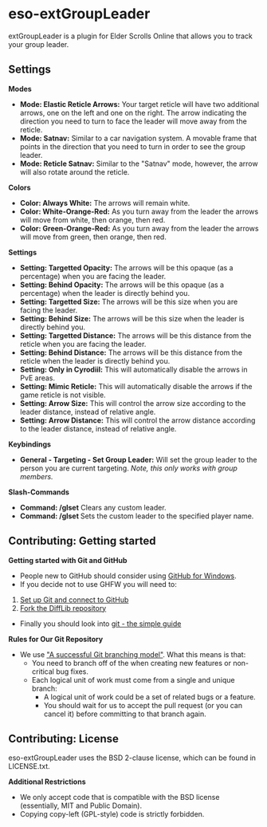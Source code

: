 eso-extGroupLeader
==================

extGroupLeader is a plugin for Elder Scrolls Online that allows you to track your group leader.

Settings
--------

**Modes**

 * **Mode: Elastic Reticle Arrows:** Your target reticle will have two additional arrows, one on the left and one on the right. The arrow indicating the direction you need to turn to face the leader will move away from the reticle.
 * **Mode: Satnav:** Similar to a car navigation system. A movable frame that points in the direction that you need to turn in order to see the group leader.
 * **Mode: Reticle Satnav:** Similar to the "Satnav" mode, however, the arrow will also rotate around the reticle.

**Colors**

 * **Color: Always White:** The arrows will remain white.
 * **Color: White-Orange-Red:** As you turn away from the leader the arrows will move from white, then orange, then red.
 * **Color: Green-Orange-Red:** As you turn away from the leader the arrows will move from green, then orange, then red.

**Settings**

 * **Setting: Targetted Opacity:** The arrows will be this opaque (as a percentage) when you are facing the leader.
 * **Setting: Behind Opacity:** The arrows will be this opaque (as a percentage) when the leader is directly behind you.
 * **Setting: Targetted Size:** The arrows will be this size when you are facing the leader.
 * **Setting: Behind Size:** The arrows will be this size when the leader is directly behind you.
 * **Setting: Targetted Distance:** The arrows will be this distance from the reticle when you are facing the leader.
 * **Setting: Behind Distance:** The arrows will be this distance from the reticle when the leader is directly behind you.
 * **Setting: Only in Cyrodiil:** This will automatically disable the arrows in PvE areas.
 * **Setting: Mimic Reticle:** This will automatically disable the arrows if the game reticle is not visible.
 * **Setting: Arrow Size:** This will control the arrow size according to the leader distance, instead of relative angle.
 * **Setting: Arrow Distance:** This will control the arrow distance according to the leader distance, instead of relative angle.

**Keybindings**

* **General - Targeting - Set Group Leader:** Will set the group leader to the person you are current targeting. *Note, this only works with group members.*

**Slash-Commands**

* **Command: /glset** Clears any custom leader.
* **Command: /glset <player name>** Sets the custom leader to the specified player name.

Contributing: Getting started
-----------------------------

**Getting started with Git and GitHub**

 * People new to GitHub should consider using [GitHub for Windows](http://windows.github.com/).
 * If you decide not to use GHFW you will need to:
  1. [Set up Git and connect to GitHub](http://help.github.com/win-set-up-git/)
  2. [Fork the DiffLib repository](http://help.github.com/fork-a-repo/)
 * Finally you should look into [git - the simple guide](http://rogerdudler.github.com/git-guide/)

**Rules for Our Git Repository**

 * We use ["A successful Git branching model"](http://nvie.com/posts/a-successful-git-branching-model/). What this means is that:
   * You need to branch off of the when creating new features or non-critical bug fixes.
   * Each logical unit of work must come from a single and unique branch:
     * A logical unit of work could be a set of related bugs or a feature.
     * You should wait for us to accept the pull request (or you can cancel it) before committing to that branch again.
   
Contributing: License
---------------------

eso-extGroupLeader uses the BSD 2-clause license, which can be found in LICENSE.txt.

**Additional Restrictions**

 * We only accept code that is compatible with the BSD license (essentially, MIT and Public Domain).
 * Copying copy-left (GPL-style) code is strictly forbidden.
